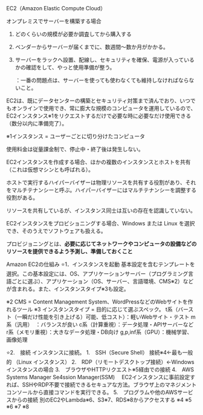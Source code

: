 EC2（Amazon Elastic Compute Cloud）

オンプレミスでサーバーを構築する場合
1. どのくらいの規模が必要か調査してから購入する
2. ベンダーからサーバーが届くまでに、数週間～数か月がかかる。
3. サーバーをラックへ設置、配線し、セキュリティを確保、電源が入っているかの確認をして、やっと使用準備が整う。

	：一番の問題点は、サーバーを使っても使わなくても維持しなければならないこと。


EC2は、既にデータセンターの構築とセキュリティ対策まで済んでおり、いつでもオンラインで使用でき、常に膨大な規模のコンピュータを運用しているので、EC2インスタンス※1をリクエストするだけで必要な時に必要なだけ使用できる（数分以内に準備完了）。

※1インスタンス = ユーザーごとに切り分けたコンピュータ


使用料金は従量課金制で、停止中・終了後は発生しない。


EC2インスタンスを作成する場合、ほかの複数のインスタンスとホストを共有（これは仮想マシンとも呼ばれる）。

ホストで実行するハイパーバイザーは物理リソースを共有する役割があり、それをマルチテナンシーと呼ぶ。ハイパーバイザーにはマルチテナンシーを調整する役割がある。

リソースを共有しているが、インスタンス同士は互いの存在を認識していない。


EC2インスタンスをプロビショニングする場合、Windows または Linux を選択でき、そのうえでソフトウェアも扱える。

プロビジョニングとは、**必要に応じてネットワークやコンピュータの設備などのリソースを提供できるよう予測し、準備しておくこと**

Amazon EC2の仕組み
⭐1．インスタンスを起動
	基本設定を含むテンプレートを選択。この基本設定には、OS、アプリケーションサーバー（プログラミング言語ごとに選ぶ）、アプリケーション（OS、サーバー、言語環境、CMS※2）などが含まれる。また、インスタンスタイプ※3も設定。

※2 CMS = Content Management System、WordPressなどのWebサイトを作れるツール
※3 インスタンスタイプ = 目的に応じて選ぶスペック。
	t系（バースト（一瞬だけ性能を引き上げる）可能、低コスト）：軽いWebサイト・テスト
 	m系（汎用）　：バランスが良い
  	c系（計算重視）：データ処理・APIサーバーなど
   	r系（メモリ重視）：大きなデータ処理・DB向け
    g,p,inf系（GPU）：機械学習、画像処理

⭐2.　接続
	インスタンスに接続。
		1.　SSH（Secure Shell） 接続※4←最も一般的
			（Linux インスタンス）
		2.　RDP（リモートデスクトップ接続）←Windowsインスタンスの場合
		3.　ブラウザやHTTPリクエスト※5経由での接続
		4.　AWS Systems Manager Se4ssion Manager(SSM)　
			EC2インスタンスに事前設定すれば、SSHやRDP不要で接続できるセキュアな方法。ブラウザ上のマネジメントコンソールから直接コマンドを実行できる。
		5.　プログラムや他のAWSサービスからの接続
			別のEC2やLambda※6、S3※7、RDS※8からアクセスする
※4
※5
※6
※7
※8
